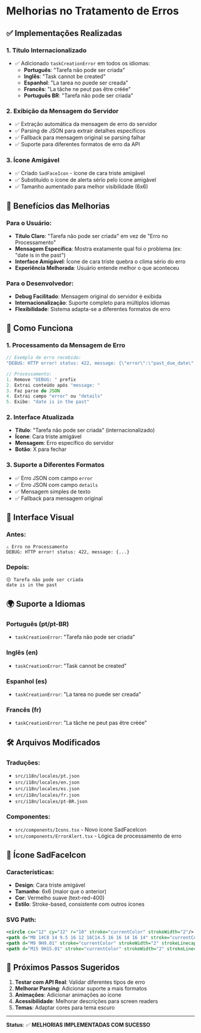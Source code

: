 # Melhorias no Tratamento de Erros

## ✅ Implementações Realizadas

### 1. **Título Internacionalizado**
- ✅ Adicionado `taskCreationError` em todos os idiomas:
  - **Português**: "Tarefa não pode ser criada"
  - **Inglês**: "Task cannot be created"
  - **Espanhol**: "La tarea no puede ser creada"
  - **Francês**: "La tâche ne peut pas être créée"
  - **Português BR**: "Tarefa não pode ser criada"

### 2. **Exibição da Mensagem do Servidor**
- ✅ Extração automática da mensagem de erro do servidor
- ✅ Parsing de JSON para extrair detalhes específicos
- ✅ Fallback para mensagem original se parsing falhar
- ✅ Suporte para diferentes formatos de erro da API

### 3. **Ícone Amigável**
- ✅ Criado `SadFaceIcon` - ícone de cara triste amigável
- ✅ Substituído o ícone de alerta sério pelo ícone amigável
- ✅ Tamanho aumentado para melhor visibilidade (6x6)

## 🎯 Benefícios das Melhorias

### **Para o Usuário:**
- **Título Claro**: "Tarefa não pode ser criada" em vez de "Erro no Processamento"
- **Mensagem Específica**: Mostra exatamente qual foi o problema (ex: "date is in the past")
- **Interface Amigável**: Ícone de cara triste quebra o clima sério do erro
- **Experiência Melhorada**: Usuário entende melhor o que aconteceu

### **Para o Desenvolvedor:**
- **Debug Facilitado**: Mensagem original do servidor é exibida
- **Internacionalização**: Suporte completo para múltiplos idiomas
- **Flexibilidade**: Sistema adapta-se a diferentes formatos de erro

## 🔧 Como Funciona

### **1. Processamento da Mensagem de Erro**
```typescript
// Exemplo de erro recebido:
"DEBUG: HTTP error! status: 422, message: {\"error\":\"past_due_date\",\"status\":422,\"details\":\"date is in the past\"}"

// Processamento:
1. Remove "DEBUG: " prefix
2. Extrai conteúdo após "message: "
3. Faz parse do JSON
4. Extrai campo "error" ou "details"
5. Exibe: "date is in the past"
```

### **2. Interface Atualizada**
- **Título**: "Tarefa não pode ser criada" (internacionalizado)
- **Ícone**: Cara triste amigável
- **Mensagem**: Erro específico do servidor
- **Botão**: X para fechar

### **3. Suporte a Diferentes Formatos**
- ✅ Erro JSON com campo `error`
- ✅ Erro JSON com campo `details`
- ✅ Mensagem simples de texto
- ✅ Fallback para mensagem original

## 📱 Interface Visual

### **Antes:**
```
⚠️ Erro no Processamento
DEBUG: HTTP error! status: 422, message: {...}
```

### **Depois:**
```
😔 Tarefa não pode ser criada
date is in the past
```

## 🌍 Suporte a Idiomas

### **Português (pt/pt-BR)**
- `taskCreationError`: "Tarefa não pode ser criada"

### **Inglês (en)**
- `taskCreationError`: "Task cannot be created"

### **Espanhol (es)**
- `taskCreationError`: "La tarea no puede ser creada"

### **Francês (fr)**
- `taskCreationError`: "La tâche ne peut pas être créée"

## 🛠️ Arquivos Modificados

### **Traduções:**
- `src/i18n/locales/pt.json`
- `src/i18n/locales/en.json`
- `src/i18n/locales/es.json`
- `src/i18n/locales/fr.json`
- `src/i18n/locales/pt-BR.json`

### **Componentes:**
- `src/components/Icons.tsx` - Novo ícone SadFaceIcon
- `src/components/ErrorAlert.tsx` - Lógica de processamento de erro

## 🎨 Ícone SadFaceIcon

### **Características:**
- **Design**: Cara triste amigável
- **Tamanho**: 6x6 (maior que o anterior)
- **Cor**: Vermelho suave (text-red-400)
- **Estilo**: Stroke-based, consistente com outros ícones

### **SVG Path:**
```svg
<circle cx="12" cy="12" r="10" stroke="currentColor" strokeWidth="2"/>
<path d="M8 14C8 14 9.5 16 12 16C14.5 16 16 14 16 14" stroke="currentColor" strokeWidth="2" strokeLinecap="round"/>
<path d="M9 9H9.01" stroke="currentColor" strokeWidth="2" strokeLinecap="round"/>
<path d="M15 9H15.01" stroke="currentColor" strokeWidth="2" strokeLinecap="round"/>
```

## 🚀 Próximos Passos Sugeridos

1. **Testar com API Real**: Validar diferentes tipos de erro
2. **Melhorar Parsing**: Adicionar suporte a mais formatos
3. **Animações**: Adicionar animações ao ícone
4. **Acessibilidade**: Melhorar descrições para screen readers
5. **Temas**: Adaptar cores para tema escuro

---

**Status**: ✅ **MELHORIAS IMPLEMENTADAS COM SUCESSO** 
